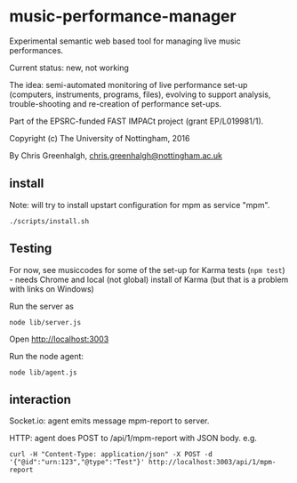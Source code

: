 # music-performance-manager

Experimental semantic web based tool for managing live music performances.

Current status: new, not working

The idea: semi-automated monitoring of live performance set-up (computers, instruments, programs, files), evolving to support analysis, trouble-shooting and re-creation of performance set-ups.

Part of the EPSRC-funded FAST IMPACt project (grant	EP/L019981/1).

Copyright (c) The University of Nottingham, 2016

By Chris Greenhalgh, chris.greenhalgh@nottingham.ac.uk

## install

Note: will try to install upstart configuration for mpm as service "mpm".

```
./scripts/install.sh
```

## Testing

For now, see musiccodes for some of the set-up for Karma tests (`npm test`) - needs Chrome and local (not global) install of Karma (but that is a problem with links on Windows)

Run the server as
```
node lib/server.js
```

Open [http://localhost:3003](http://localhost:3003)

Run the node agent:
```
node lib/agent.js
```

## interaction

Socket.io: agent emits message mpm-report to server.

HTTP: agent does POST to /api/1/mpm-report with JSON body.
e.g.
```
curl -H "Content-Type: application/json" -X POST -d '{"@id":"urn:123","@type":"Test"}' http://localhost:3003/api/1/mpm-report
```

